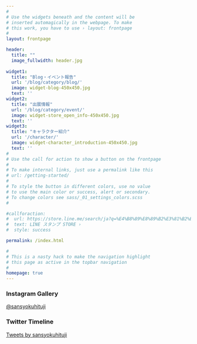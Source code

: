 ```yaml
---
#
# Use the widgets beneath and the content will be
# inserted automagically in the webpage. To make
# this work, you have to use › layout: frontpage
#
layout: frontpage

header:
  title: ""
  image_fullwidth: header.jpg
  
widget1:
  title: "Blog・イベント報告"
  url: '/blog/category/blog/'
  image: widget-blog-450x450.jpg
  text: ''
widget2:
  title: "出展情報"
  url: '/blog/category/event/'
  image: widget-store_open_info-450x450.jpg
  text: ''
widget3:
  title: "キャラクター紹介"
  url: '/character/'
  image: widget-character_introduction-450x450.jpg
  text: ''
#
# Use the call for action to show a button on the frontpage
#
# To make internal links, just use a permalink like this
# url: /getting-started/
#
# To style the button in different colors, use no value
# to use the main color or success, alert or secondary.
# To change colors see sass/_01_settings_colors.scss
#

#callforaction:
#  url: https://store.line.me/search/ja?q=%E4%B8%89%E8%89%B2%E3%81%B2%E3%81%A4%E3%81%98
#  text: LINE スタンプ STORE ›
#  style: success

permalink: /index.html

#
# This is a nasty hack to make the navigation highlight
# this page as active in the topbar navigation
#
homepage: true
---
```


### Instagram Gallery
<!-- InstaWidget -->
<a href="https://instawidget.net/v/user/sansyokuhituji" id="link-0fa728fa86adfc5bd45363d61ace2e368fe1968564329420444b0d1811c81a97">@sansyokuhituji</a>
<script src="https://instawidget.net/js/instawidget.js?u=0fa728fa86adfc5bd45363d61ace2e368fe1968564329420444b0d1811c81a97&width=1000px"></script>

### Twitter Timeline
<a class="twitter-timeline" data-chrome="transparent noheader nofooter  noborders noscrollbar" data-width="1000" data-height="400" href="https://twitter.com/sansyokuhituji?ref_src=twsrc%5Etfw" >Tweets by sansyokuhituji</a> <script async src="https://platform.twitter.com/widgets.js" charset="utf-8"></script>